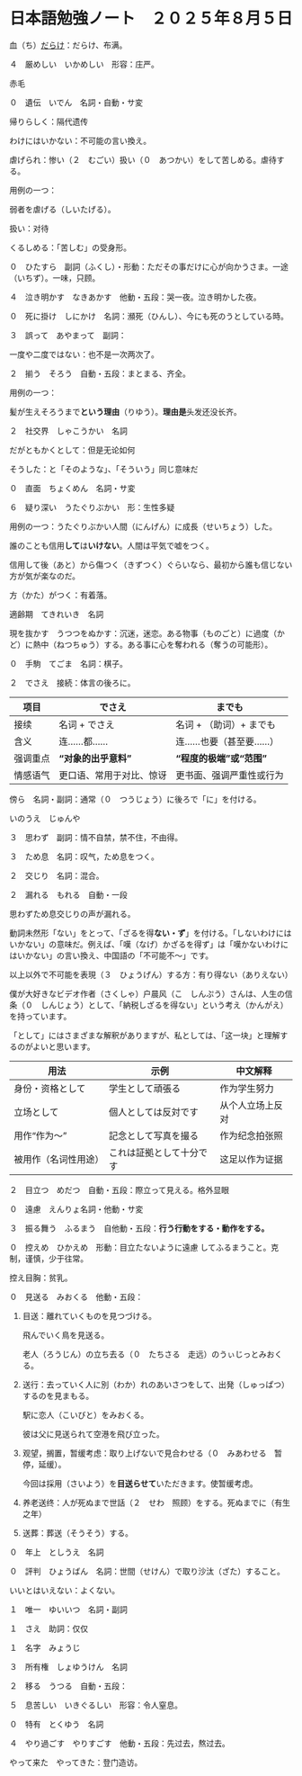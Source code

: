 # 日本語勉強ノート　２０２５年８月５日

血（ち）<u>だらけ</u>：だらけ、布满。

４　厳めしい　いかめしい　形容：庄严。

赤毛

０　遺伝　いでん　名詞・自動・サ変

帰りらしく：隔代遗传

わけにはいかない：不可能の言い換え。

虐げられ：惨い（２　むごい）扱い（０　あつかい）をして苦しめる。虐待する。

用例の一つ：

弱者を虐げる（しいたげる）。

扱い：对待

くるしめる：「苦しむ」の受身形。

０　ひたすら　副詞（ふくし）・形動：ただその事だけに心が向かうさま。一途（いちず）。一味，只顾。

４　泣き明かす　なきあかす　他動・五段：哭一夜。泣き明かした夜。

０　死に掛け　しにかけ　名詞：瀕死（ひんし）、今にも死のうとしている時。

３　誤って　あやまって　副詞：

一度や二度ではない：也不是一次两次了。

２　揃う　そろう　自動・五段：まとまる、齐全。

用例の一つ：

髪が生えそろうまで**という理由**（りゆう）。**理由是**头发还没长齐。

２　社交界　しゃこうかい　名詞

だがともかくとして：但是无论如何

そうした：と「そのような」、「そういう」同じ意味だ

０　直面　ちょくめん　名詞・サ変

６　疑り深い　うたぐりぶかい　形：生性多疑

用例の一つ：うたぐりぶかい人間（にんげん）に成長（せいちょう）した。

誰のことも信用**して**は**いけない**。人間は平気で嘘をつく。

信用して後（あと）から傷つく（きずつく）ぐらいなら、最初から誰も信じない方が気が楽なのだ。

方（かた）がつく：有着落。

適齢期　てきれいき　名詞

現を抜かす　うつつをぬかす：沉迷，迷恋。ある物事（ものごと）に過度（かど）に熱中（ねつちゅう）する。ある事に心を奪われる（奪うの可能形）。

０　手駒　てごま　名詞：棋子。　

２　でさえ　接続：体言の後ろに。

| 项目     | でさえ                   | までも                   |
| -------- | ------------------------ | ------------------------ |
| 接续     | 名词 + でさえ            | 名词 + （助词）+ までも  |
| 含义     | 连……都……                 | 连……也要（甚至要……）     |
| 强调重点 | **“对象的出乎意料”**     | **“程度的极端”或“范围”** |
| 情感语气 | 更口语、常用于对比、惊讶 | 更书面、强调严重性或行为 |

傍ら　名詞・副詞：通常（０　つうじょう）に後ろで「に」を付ける。

いのうえ　じゅんや

３　思わず　副詞：情不自禁，禁不住，不由得。

 ３　ため息　名詞：叹气，ため息をつく。

２　交じり　名詞：混合。

２　漏れる　もれる　自動・一段

思わずため息交じりの声が漏れる。

動詞未然形「ない」をとって、「ざるを得**ない・ず**」を付ける。「しないわけにはいかない」の意味だ。例えば、「嘆（なげ）かざるを得ず」は「嘆かないわけにはいかない」の言い換え、中国語の「不可能不～」です。

以上以外で不可能を表現（３　ひょうげん）する方：有り得ない（ありえない）

僕が大好きなビデオ作者（さくしゃ）户晨风（こ　しんぷう）さんは、人生の信条（０　しんじょう）として、「納税しざるを得ない」という考え（かんがえ）を持っています。

「として」にはさまざまな解釈がありますが、私としては、「这一块」と理解するのがよいと思います。

| 用法                 | 示例                     | 中文解释         |
| -------------------- | ------------------------ | ---------------- |
| 身份・资格として     | 学生として頑張る         | 作为学生努力     |
| 立场として           | 個人としては反対です     | 从个人立场上反对 |
| 用作“作为～”         | 記念として写真を撮る     | 作为纪念拍张照   |
| 被用作（名词性用途） | これは証拠として十分です | 这足以作为证据   |

２　目立つ　めだつ　自動・五段：際立って見える。格外显眼

０　遠慮　えんりょ名詞・他動・サ変　

３　振る舞う　ふるまう　自他動・五段：**行う行動をする・動作をする。**

０　控えめ　ひかえめ　形動：目立たないように遠慮 してふるまうこと。克制，谨慎，少于往常。

控え目胸：贫乳。

０　見送る　みおくる　他動・五段：

1. 目送：離れていくものを見つづける。

   飛んでいく鳥を見送る。

   老人（ろうじん）の立ち去る（０　たちさる　走远）のうぃじっとみおくる。

2. 送行：去っていく人に別（わか）れのあいさつをして、出発（しゅっぱつ）するのを見まもる。

   駅に恋人（こいびと）をみおくる。

   彼は父に見送られて空港を飛び立った。

3. 观望，搁置，暂缓考虑：取り上げないで見合わせる（０　みあわせる　暂停，延缓）。

   今回は採用（さいよう）を**目送らせて**いただきます。使暂缓考虑。

4. 养老送终：人が死ぬまで世話（２　せわ　照顾）をする。死ぬまでに（有生之年）

5. 送葬：葬送（そうそう）する。

０　年上　としうえ　名詞

０　評判　ひょうばん　名詞：世間（せけん）で取り沙汰（ざた）すること。

いいとはいえない：よくない。

１　唯一　ゆいいつ　名詞・副詞

１　さえ　助詞：仅仅

１　名字　みょうじ

３　所有権　しょゆうけん　名詞

２　移る　うつる　自動・五段：

５　息苦しい　いきぐるしい　形容：令人窒息。

０　特有　とくゆう　名詞

４　やり過ごす　やりすごす　他動・五段：先过去，熬过去。

やって来た　やってきた：登门造访。